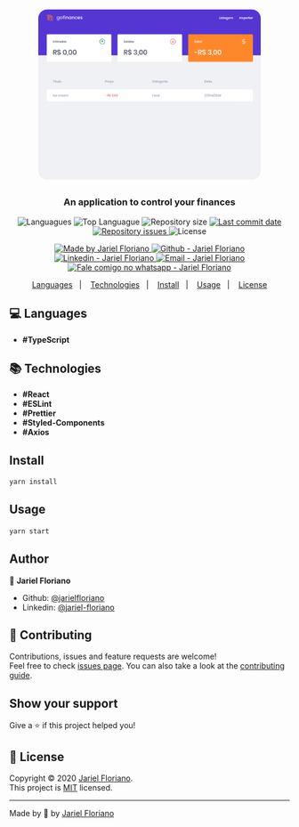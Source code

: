 <h1 align="center">
  <img alt="Go Finances" src="./src/assets/go-finances.gif" width="400px" style="border-radius:16px;"/>
</h1>

<h3 align="center" >
  An application to control your finances
</h3>

<p align="center">
  <img alt="Languagues" src="https://img.shields.io/github/languages/count/jarielfloriano/go-finances">
  <img alt="Top Languague" src="https://img.shields.io/github/languages/top/jarielfloriano/go-finances">
  <img alt="Repository size" src="https://img.shields.io/github/repo-size/jarielfloriano/go-finances">
  <a href="https://github.com/jarielfloriano/go-finances/commits/master">
    <img alt="Last commit date" src="https://img.shields.io/github/last-commit/jarielfloriano/go-finances">
  </a>
   <a href="https://github.com/jarielfloriano/go-finances/issues">
    <img alt="Repository issues" src="https://img.shields.io/github/issues/jarielfloriano/go-finances">
  </a>
  <img alt="License" src="https://img.shields.io/github/license/jarielfloriano/go-finances">
</p>
<p align="center">

  <a href="https://github.com/jarielfloriano" target="_blank">
    <img alt="Made by Jariel Floriano" src="https://img.shields.io/badge/made%20by-Jariel_Floriano-informational">
  </a>
  <a href="https://github.com/jarielfloriano" target="_blank" >
    <img alt="Github - Jariel Floriano" src="https://img.shields.io/badge/Github--%23F8952D?style=social&logo=github">
  </a>
  <a href="https://www.linkedin.com/in/jarielfloriano/" target="_blank" >
    <img alt="Linkedin - Jariel Floriano" src="https://img.shields.io/badge/Linkedin--%23F8952D?style=social&logo=linkedin">
  </a>
  <a href="mailto:jarielfloriano@gmail.com" target="_blank" >
    <img alt="Email - Jariel Floriano" src="https://img.shields.io/badge/Email--%23F8952D?style=social&logo=gmail">
  </a>
  <a href="https://api.whatsapp.com/send?phone=5519991830454"
        target="_blank" >
    <img alt="Fale comigo no whatsapp - Jariel Floriano" src="https://img.shields.io/badge/Whatsapp--%23F8952D?style=social&logo=whatsapp">
  </a>

</p>

<p align="center">
  <a href="#computer-languages">Languages</a>&nbsp;&nbsp;&nbsp;|&nbsp;&nbsp;&nbsp;
  <a href="#books-technologies">Technologies</a>&nbsp;&nbsp;&nbsp;|&nbsp;&nbsp;&nbsp;
  <a href="#install">Install</a>&nbsp;&nbsp;&nbsp;|&nbsp;&nbsp;&nbsp;
  <a href="#books-usage">Usage</a>&nbsp;&nbsp;&nbsp;|&nbsp;&nbsp;&nbsp;
  <a href="#memo-license">License</a>
</p>

## :computer: Languages

- **#TypeScript**

## :books: Technologies

- **#React**
- **#ESLint**
- **#Prettier**
- **#Styled-Components**
- **#Axios**

## Install

```sh
yarn install
```

## Usage

```sh
yarn start
```

## Author

👤 **Jariel Floriano**

* Github: [@jarielfloriano](https://github.com/jarielfloriano)
* Linkedin: [@jariel-floriano](https://www.linkedin.com/in/jariel-floriano)

## 🤝 Contributing

Contributions, issues and feature requests are welcome!<br />Feel free to check [issues page](https://github.com/jarielfloriano/go-finances/issues). You can also take a look at the [contributing guide](https://github.com/jarielfloriano/go-finances/blob/master/CONTRIBUTING.md).

## Show your support

Give a ⭐️ if this project helped you!

## 📝 License

Copyright © 2020 [Jariel Floriano](https://github.com/jarielfloriano).<br />
This project is [MIT](https://github.com/jarielfloriano/go-finances/blob/master/LICENSE) licensed.

---

Made by :blue_heart: by [Jariel Floriano](https://github.com/jarielfloriano)

